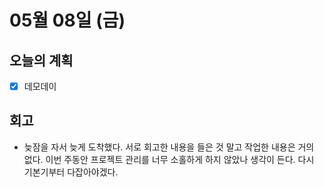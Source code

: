 # 05월 08일 (금)

## 오늘의 계획

- [x] 데모데이

## 회고

- 늦잠을 자서 늦게 도착했다. 서로 회고한 내용을 들은 것 말고 작업한 내용은 거의 없다. 이번 주동안 프로젝트 관리를 너무 소홀하게 하지 않았나 생각이 든다. 다시 기본기부터 다잡아야겠다.

